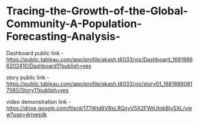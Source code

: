 # Tracing-the-Growth-of-the-Global-Community-A-Population-Forecasting-Analysis-


Dashboard public link -https://public.tableau.com/app/profile/akash.t6033/viz/Dashboard_16818866202410/Dashboard1?publish=yes


story public link -https://public.tableau.com/app/profile/akash.t6033/viz/story01_16818880617080/Story1?publish=yes

video demonstration link - https://drive.google.com/file/d/177iKtd8VBsLRQxyV5X2FWtUtokBlySXL/view?usp=drivesdk
